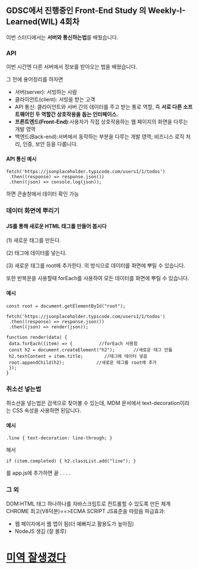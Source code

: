 ## GDSC에서 진행중인 Front-End Study 의 Weekly-I-Learned(WIL) 4회차

이번 스터디에서는 **서버와 통신하는법**를 배웠습니다.

### API

이번 시간엔 다른 서버에서 정보를 받아오는 법을 배웠습니다.

그 전에 용어정리를 하자면
- 서버(server): 서빙하는 사람
- 클라이언트(client): 서빙을 받는 고객
- API 통신: 클라이언트와 서버 간의 데이터를 주고 받는 통로 역할, 즉 **서로 다른 소프트웨어인 두 역할간 상호작용을 돕는 인터페이스.**
- **프론트엔드(Front-End)**:사용자가 직접 상호작용하는 웹 페이지의 화면을 다루는 개발 영역
- 백엔드(Back-end):서버에서 동작하는 부분을 다루는 개발 영역; 비즈니스 로직 처리, 인증, 보안 등을 다룹니다.

#### API 통신 예시
```
fetch('https://jsonplaceholder.typicode.com/users1/1/todos')
 .then((response) => response.json())
 .then((json) => console.log(json));
```
하면 콘솔창에서 데이터 확인 가능

### 데이터 화면에 뿌리기
#### JS를 통해 새로운 HTML 태그를 만들어 봅시다
(1) 새로운 태그를 만든다.

(2) 태그에 데이터를 넣는다.

(3) 새로운 태그를 root에 추가한다.
의 방식으로 데이터를 화면에 뿌릴 수 있습니다.

또한 반복문을 사용할때 forEach를 사용하여 모든 데이터를 화면에 뿌릴 수 있습니다.
#### 예시
```
const root = document.getElementById("root");

fetch('https://jsonplaceholder.typicode.com/users1/1/todos')
 .then((response) => response.json())
 .then((json) => render(json));

function render(data) {
 data.forEach((item) => {          //forEach 사용함
 const h2 = document.createElement("h2");       //새로운 태그 만듦
 h2.textContent = item.title;        //태그에 데이터 넣음
 root.appendChild(h2);            //새로운 태그를 root에 추가
 });
}
```

### 취소선 넣는법

취소선을 넣는법은
검색으로 찾아볼 수 있는데,
MDM 문서에서 text-decoration이라는 CSS 속성을 사용하면 된답니다.

#### 예시
```
.line { text-decoration: line-through; }
```
해서 
```
if (item.completed) { h2.classList.add("line"); }
```
를 app.js에 추가하면 끝
.
.
.
.
### 그 외
DOM:HTML 태그 하나하나를 자바스크립트로 컨트롤할 수 있도록 만든 체계
CHROME 최고(V8덕분)==>ECMA SCRIPT JS표준을 따랐음
파급효과:
- 웹 페이지에서 웹 앱이 됨(더 예뻐지고 활용도가 높아짐)
- NodeJS 생김 (잘 몰루)

# [미역 잘생겼다](https://relaxed-kitsune-8b5459.netlify.app)